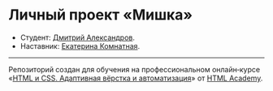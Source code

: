 # Личный проект «Мишка» 

* Студент: [Дмитрий Александров](https://up.htmlacademy.ru/adaptive/22/user/1666943).
* Наставник: [Екатерина Комнатная](https://up.htmlacademy.ru/htmlcss/30/user/215761).

---

Репозиторий создан для обучения на профессиональном онлайн‑курсе «[HTML и CSS. Адаптивная вёрстка и автоматизация](https://htmlacademy.ru/intensive/adaptive)» от [HTML Academy](https://htmlacademy.ru).

[check-image]: https://github.com/htmlacademy-adaptive/1666943-mishka-22/workflows/Project%20check/badge.svg?branch=master
[check-url]: https://github.com/htmlacademy-adaptive/1666943-mishka-22/actions
